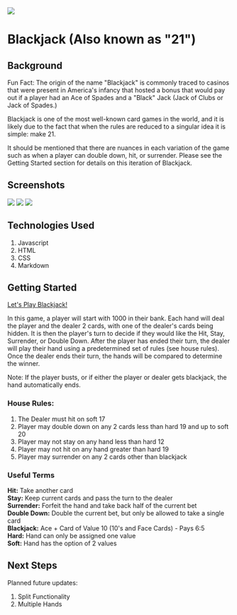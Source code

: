 <img src="https://i.imgur.com/tU0rvwJ.png">

# Blackjack (Also known as "21")

## Background

Fun Fact: The origin of the name "Blackjack" is commonly traced to casinos that were present in America's infancy that hosted a bonus that would pay out if a player had an Ace of Spades and a "Black" Jack (Jack of Clubs or Jack of Spades.)

Blackjack is one of the most well-known card games in the world, and it is likely due to the fact that when the rules are reduced to a singular idea it is simple: make 21. 

It should be mentioned that there are nuances in each variation of the game such as when a player can double down, hit, or surrender. Please see the Getting Started section for details on this iteration of Blackjack.

## Screenshots

<img src="https://i.imgur.com/sBWN2Bj.png">

<img src="https://i.imgur.com/u3fQzmU.png">

<img src="https://i.imgur.com/RjCd9Nw.png">


## Technologies Used

1. Javascript
2. HTML
3. CSS
4. Markdown

## Getting Started

[Let's Play Blackjack!](https://anthonybrockett.github.io/blackjack-project-1/)

In this game, a player will start with 1000 in their bank. Each hand will deal the player and the dealer 2 cards, with one of the dealer's cards being hidden. It is then the player's turn to decide if they would like the Hit, Stay, Surrender, or Double Down. After the player has ended their turn, the dealer will play their hand using a predetermined set of rules (see house rules). Once the dealer ends their turn, the hands will be compared to determine the winner.

Note: If the player busts, or if either the player or dealer gets blackjack, the hand automatically ends.

### House Rules:
1. The Dealer must hit on soft 17
2. Player may double down on any 2 cards less than hard 19 and up to soft 20
3. Player may not stay on any hand less than hard 12
4. Player may not hit on any hand greater than hard 19
5. Player may surrender on any 2 cards other than blackjack

### Useful Terms
**Hit:** Take another card <br>
**Stay:** Keep current cards and pass the turn to the dealer <br>
**Surrender:** Forfeit the hand and take back half of the current bet <br>
**Double Down:** Double the current bet, but only be allowed to take a single card <br>
**Blackjack:** Ace + Card of Value 10 (10's and Face Cards) - Pays 6:5 <br>
**Hard:** Hand can only be assigned one value <br>
**Soft:** Hand has the option of 2 values

## Next Steps

Planned future updates:
1. Split Functionality
2. Multiple Hands